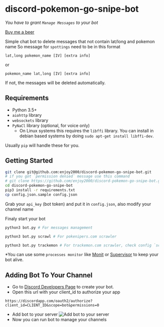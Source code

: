 # discord-pokemon-go-snipe-bot
*You have to grant `Manage Messages` to your bot*

[Buy me a beer](https://www.paypal.com/cgi-bin/webscr?cmd=_s-xclick&hosted_button_id=2LXD5Y426K3QY)

Simple chat bot to delete messages that not contain lat/long and pokemon name
So message for `spottings` need to be in this format
```
lat,long pokemon_name [IV] [extra info]
```
or
```
pokemon_name lat,long [IV] [extra info]
```

If not, the messages will be deleted automatically.


## Requirements

- Python 3.5+
- `aiohttp` library
- `websockets` library
- `PyNaCl` library (optional, for voice only)
    - On Linux systems this requires the `libffi` library. You can install in
      debian based systems by doing `sudo apt-get install libffi-dev`.

Usually `pip` will handle these for you.

## Getting Started

```bash
git clone git@github.com:enjoy2000/discord-pokemon-go-snipe-bot.git
# if you got `permission denied` message use this command
# git clone https://github.com/enjoy2000/discord-pokemon-go-snipe-bot.git
cd discord-pokemon-go-snipe-bot
pip3 install -r requirements.txt
cp config.json.sample config.json
```
Grab your `api_key` (bot token) and put it in `config.json`, also modify your channel name

Finaly start your bot
```bash
python3 bot.py # For messages management
```
```bash
python3 bot.py scrawl # For pokenipers.com scrawler
```
```bash
python3 bot.py trackemon # For trackemon.com scrawler, check config `scrawl_trackemon`
```
*You can use some `processes monitor` like [Monit](https://mmonit.com/monit/) or [Supervisor](http://supervisord.org/) to keep your bot alive.
## Adding Bot To Your Channel
- Go to [Discord Developers Page](https://discordapp.com/developers/applications/me) to create your bot.
- Open this url with your client_id to authorize your app
```
https://discordapp.com/oauth2/authorize?client_id=CLIENT_ID&scope=bot&permissions=0
```
- Add bot to your server
![Add bot to your server](https://raw.githubusercontent.com/enjoy2000/discord-pokemon-go-snipe-bot/master/docs/add-bot-to-your-server.png)
- Now you can run bot to manage your channels
